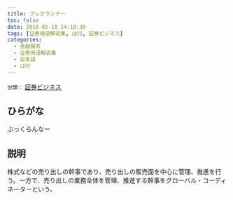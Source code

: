 ```yaml
---
title: ブックランナー
toc: false
date: 2018-05-18 14:10:30
tags: [证券用语解说集, は行, 証券ビジネス]
categories:
  - 金融服务
  - 证券用语解说集
  - 日本語
  - は行
---
```


`分類：` [証券ビジネス](/tags/証券ビジネス/)

## ひらがな

ぶっくらんなー

## 説明

株式などの売り出しの幹事であり、売り出しの販売面を中心に管理、推進を行う。一方で、売り出しの業務全体を管理、推進する幹事をグローバル・コーディネーターという。
